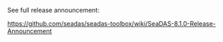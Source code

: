 See full release announcement:

https://github.com/seadas/seadas-toolbox/wiki/SeaDAS-8.1.0-Release-Announcement

